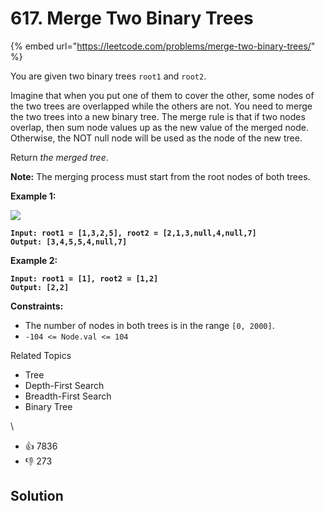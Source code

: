 # 617. Merge Two Binary Trees

{% embed url="https://leetcode.com/problems/merge-two-binary-trees/" %}

You are given two binary trees `root1` and `root2`.

Imagine that when you put one of them to cover the other, some nodes of the two trees are overlapped while the others are not. You need to merge the two trees into a new binary tree. The merge rule is that if two nodes overlap, then sum node values up as the new value of the merged node. Otherwise, the NOT null node will be used as the node of the new tree.

Return _the merged tree_.

**Note:** The merging process must start from the root nodes of both trees.

**Example 1:**

![](https://assets.leetcode.com/uploads/2021/02/05/merge.jpg)

<pre><code><strong>Input: root1 = [1,3,2,5], root2 = [2,1,3,null,4,null,7]
</strong><strong>Output: [3,4,5,5,4,null,7]
</strong></code></pre>

**Example 2:**

<pre><code><strong>Input: root1 = [1], root2 = [1,2]
</strong><strong>Output: [2,2]
</strong></code></pre>

**Constraints:**

* The number of nodes in both trees is in the range `[0, 2000]`.
* `-104 <= Node.val <= 104`

Related Topics

* Tree
* Depth-First Search
* Breadth-First Search
* Binary Tree

\


* 👍 7836
* 👎 273



## Solution

